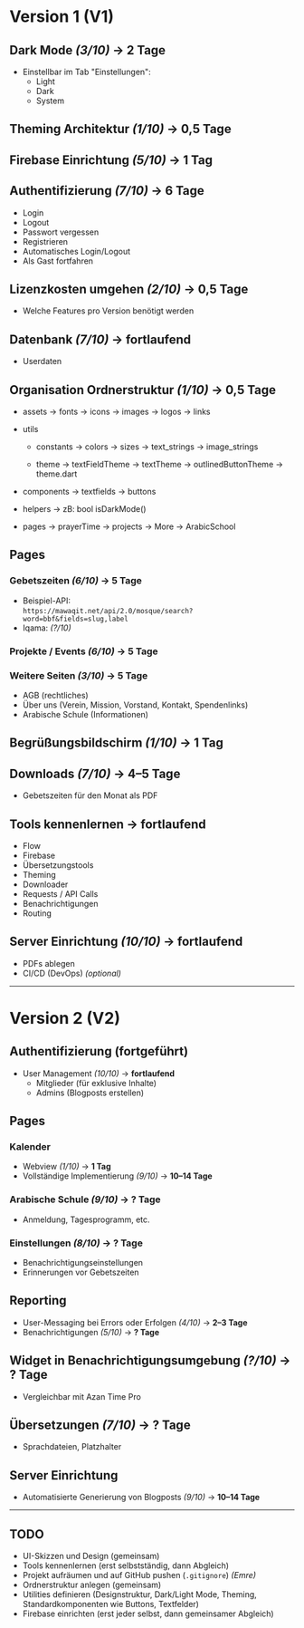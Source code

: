 # Version 1 (V1)

## Dark Mode *(3/10)* → **2 Tage**
- Einstellbar im Tab "Einstellungen":
  - Light
  - Dark
  - System

## Theming Architektur *(1/10)* → **0,5 Tage**

## Firebase Einrichtung *(5/10)* → **1 Tag**

## Authentifizierung *(7/10)* → **6 Tage**
- Login  
- Logout  
- Passwort vergessen  
- Registrieren  
- Automatisches Login/Logout  
- Als Gast fortfahren  

## Lizenzkosten umgehen *(2/10)* → **0,5 Tage**
- Welche Features pro Version benötigt werden

## Datenbank *(7/10)* → **fortlaufend**
- Userdaten

## Organisation Ordnerstruktur *(1/10)* → **0,5 Tage**

- assets 
  -> fonts
  -> icons 
  -> images 
  -> logos 
  -> links 

- utils
  - constants
    -> colors
    -> sizes
    -> text_strings
    -> image_strings

  - theme
    -> textFieldTheme
    -> textTheme
    -> outlinedButtonTheme
    -> theme.dart

- components
  -> textfields
  -> buttons

- helpers
  -> zB: bool isDarkMode()

- pages
  -> prayerTime
  -> projects
  -> More
  -> ArabicSchool


## Pages

### Gebetszeiten *(6/10)* → **5 Tage**
- Beispiel-API:  
  `https://mawaqit.net/api/2.0/mosque/search?word=bbf&fields=slug,label`
- Iqama: *(?/10)*

### Projekte / Events *(6/10)* → **5 Tage**

### Weitere Seiten *(3/10)* → **5 Tage**
- AGB (rechtliches)  
- Über uns (Verein, Mission, Vorstand, Kontakt, Spendenlinks)  
- Arabische Schule (Informationen)

## Begrüßungsbildschirm *(1/10)* → **1 Tag**

## Downloads *(7/10)* → **4–5 Tage**
- Gebetszeiten für den Monat als PDF

## Tools kennenlernen → **fortlaufend**
- Flow  
- Firebase  
- Übersetzungstools  
- Theming  
- Downloader  
- Requests / API Calls  
- Benachrichtigungen  
- Routing  

## Server Einrichtung *(10/10)* → **fortlaufend**
- PDFs ablegen  
- CI/CD (DevOps) *(optional)*

---

# Version 2 (V2)

## Authentifizierung (fortgeführt)
- User Management *(10/10)* → **fortlaufend**
  - Mitglieder (für exklusive Inhalte)  
  - Admins (Blogposts erstellen)

## Pages

### Kalender
- Webview *(1/10)* → **1 Tag**  
- Vollständige Implementierung *(9/10)* → **10–14 Tage**

### Arabische Schule *(9/10)* → **? Tage**
- Anmeldung, Tagesprogramm, etc.

### Einstellungen *(8/10)* → **? Tage**
- Benachrichtigungseinstellungen  
- Erinnerungen vor Gebetszeiten

## Reporting

- User-Messaging bei Errors oder Erfolgen *(4/10)* → **2–3 Tage**  
- Benachrichtigungen *(5/10)* → **? Tage**

## Widget in Benachrichtigungsumgebung *(?/10)* → **? Tage**
- Vergleichbar mit Azan Time Pro

## Übersetzungen *(7/10)* → **? Tage**
- Sprachdateien, Platzhalter

## Server Einrichtung
- Automatisierte Generierung von Blogposts *(9/10)* → **10–14 Tage**

---

## TODO

- UI-Skizzen und Design (gemeinsam)
- Tools kennenlernen (erst selbstständig, dann Abgleich)
- Projekt aufräumen und auf GitHub pushen (`.gitignore`) *(Emre)*
- Ordnerstruktur anlegen (gemeinsam)
- Utilities definieren (Designstruktur, Dark/Light Mode, Theming, Standardkomponenten wie Buttons, Textfelder)
- Firebase einrichten (erst jeder selbst, dann gemeinsamer Abgleich)

